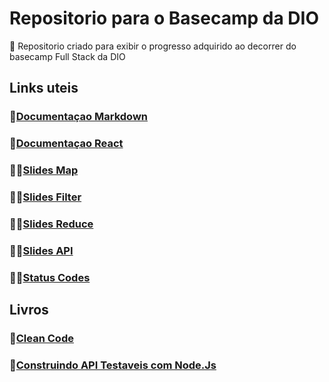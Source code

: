 # Repositorio para o Basecamp da DIO
  📜  Repositorio criado para exibir o progresso adquirido ao decorrer do basecamp Full Stack da DIO


## Links uteis
### 🧬[Documentaçao Markdown](https://www.markdownguide.org/basic-syntax/)
### 🧬[Documentaçao React](https://pt-br.reactjs.org/docs/getting-started.html)
### 👨‍🏫[Slides Map](https://drive.google.com/file/d/1e36EcBtMj-aAOU2K0sk1SxB_gROxizjM/view)
### 👨‍🏫[Slides Filter](https://drive.google.com/file/d/1jh6sq4C7sH37sla_oB-5DcJshyj8QP-e/view)
### 👨‍🏫[Slides Reduce](https://drive.google.com/file/d/1vlOkvUstzKgzaAlEMX7WMTXTNhKVqSZM/view)
### 👨‍🏫[Slides API](https://drive.google.com/file/d/1hMTobff9BRIu-jeSoTzNWoqqrgCjkKWM/view)
### 👨‍💻[Status Codes](https://www.webfx.com/web-development/glossary/http-status-codes/)

## Livros
### 📖[Clean Code](https://github.com/felipe-augusto/clean-code-javascript)
### 📖[Construindo API Testaveis com Node.Js](leanpub.com/construindo-apis-testaveis-com-nodejs)

